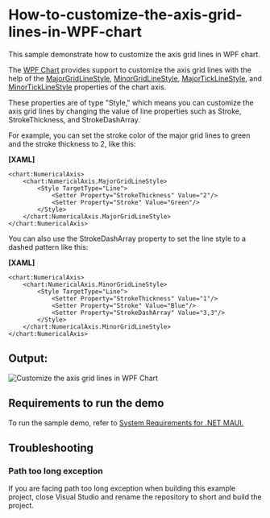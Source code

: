 # How-to-customize-the-axis-grid-lines-in-WPF-chart
This sample demonstrate how to customize the axis grid lines in WPF chart.

The [WPF Chart](https://www.syncfusion.com/wpf-controls/charts) provides support to customize the axis grid lines with the help of the [MajorGridLineStyle](https://help.syncfusion.com/cr/wpf/Syncfusion.UI.Xaml.Charts.ChartAxis.html#Syncfusion_UI_Xaml_Charts_ChartAxis_MajorGridLineStyle), [MinorGridLineStyle](https://help.syncfusion.com/cr/wpf/Syncfusion.UI.Xaml.Charts.ChartAxis.html#Syncfusion_UI_Xaml_Charts_ChartAxis_MinorGridLineStyle), [MajorTickLineStyle](https://help.syncfusion.com/cr/wpf/Syncfusion.UI.Xaml.Charts.ChartAxis.html#Syncfusion_UI_Xaml_Charts_ChartAxis_MajorTickLineStyle), and [MinorTickLineStyle](https://help.syncfusion.com/cr/wpf/Syncfusion.UI.Xaml.Charts.ChartAxis.html#Syncfusion_UI_Xaml_Charts_ChartAxis_MinorTickLineStyle) properties of the chart axis.

These properties are of type "Style," which means you can customize the axis grid lines by changing the value of line properties such as Stroke, StrokeThickness, and StrokeDashArray. 

For example, you can set the stroke color of the major grid lines to green and the stroke thickness to 2, like this:

**[XAML]**

```
<chart:NumericalAxis>
    <chart:NumericalAxis.MajorGridLineStyle>
        <Style TargetType="Line">
            <Setter Property="StrokeThickness" Value="2"/>
            <Setter Property="Stroke" Value="Green"/>
        </Style>
    </chart:NumericalAxis.MajorGridLineStyle>
</chart:NumericalAxis>

```
You can also use the StrokeDashArray property to set the line style to a dashed pattern like this:

**[XAML]**

```
<chart:NumericalAxis>
    <chart:NumericalAxis.MinorGridLineStyle>
        <Style TargetType="Line">
            <Setter Property="StrokeThickness" Value="1"/>
            <Setter Property="Stroke" Value="Blue"/>
            <Setter Property="StrokeDashArray" Value="3,3"/>
        </Style>
    </chart:NumericalAxis.MinorGridLineStyle>
</chart:NumericalAxis>

```

## Output:
![Customize the axis grid lines in WPF Chart](https://user-images.githubusercontent.com/61832185/213699174-b38a6998-c7b1-4df6-a788-348020dfa9e4.png)

## <a name="requirements-to-run-the-demo"></a>Requirements to run the demo ##

To run the sample demo, refer to [System Requirements for .NET MAUI.](https://help.syncfusion.com/maui/system-requirements)

## <a name="troubleshooting"></a>Troubleshooting ##
### Path too long exception
If you are facing path too long exception when building this example project, close Visual Studio and rename the repository to short and build the project.

